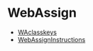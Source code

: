# WebAssign


* [WAclasskeys](./WAclasskeys.pdf)
* [WebAssignInstructions](./WebAssignInstructions.pdf)


